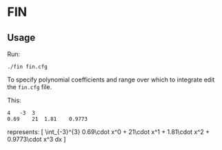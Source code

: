 # FIN

## Usage

Run:

```
./fin fin.cfg
```

To specify polynomial coefficients and range over which to integrate edit the
`fin.cfg` file.

This:

```
4	-3	3
0.69	21	1.81	0.9773
```

represents:
\[
    \int_{-3}^{3} 0.69\cdot x^0 + 21\cdot x^1 + 1.81\cdot x^2 + 0.9773\cdot x^3 dx
\]
